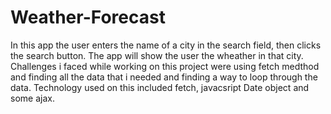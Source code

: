 # Weather-Forecast


In this app the user enters the name of a city in the search field, then clicks the search button. The app will show the user the wheather in that city.
Challenges i faced while working on this project were using fetch medthod and finding all the data that i needed and finding a way to loop through the data. 
Technology used on this included fetch, javacsript Date object and some ajax.
